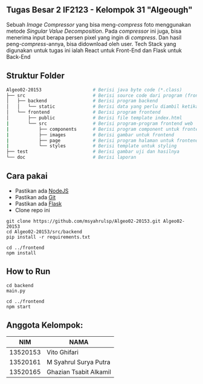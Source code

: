 ## Tugas Besar 2 IF2123 - Kelompok 31 "Algeough"
Sebuah *Image Compressor* yang bisa meng-*compress* foto menggunakan metode *Singular Value Decomposition*. Pada *compressor* ini juga, bisa menerima input berapa persen pixel yang ingin di *compress*. Dan hasil peng-*compress*-annya, bisa didownload oleh user. Tech Stack yang digunakan untuk tugas ini ialah React untuk Front-End dan Flask untuk Back-End

## Struktur Folder
```sh
Algeo02-20153                   # Berisi java byte code (*.class)
├── src                         # Berisi source code dari program (frontend dan  backend)
│   ├── backend                 # Berisi program backend
│   │   └── static              # Berisi data yang perlu diambil ketika web dijalankan
│   └── frontend                # Berisi program frontend
│       ├── public              # Berisi file template index.html
|       └── src                 # Berisi program-program frontend web
|           ├── components      # Berisi program component untuk frontend
|           ├── images          # Berisi gambar untuk frontend
|           ├── page            # Berisi program halaman untuk frontend
|           └── styles          # Berisi template untuk styling
├── test                        # Berisi gambar uji dan hasilnya
└── doc                         # Berisi laporan
```

## Cara pakai
- Pastikan ada [NodeJS](https://nodejs.org/en/)
- Pastikan ada [Git](https://git-scm.com/)
- Pastikan ada [Flask](https://flask.palletsprojects.com/en/2.0.x/installation/)
- Clone repo ini
```
git clone https://github.com/msyahrulsp/Algeo02-20153.git Algeo02-20153
cd Algeo02-20153/src/backend
pip install -r requirements.txt

cd ../frontend
npm install
```

## How to Run
```
cd backend
main.py

cd ../frontend
npm start
```

## Anggota Kelompok:
| NIM      | NAMA                   |
|----------|------------------------|
| 13520153 | Vito Ghifari           | 
| 13520161 | M Syahrul Surya Putra  | 
| 13520165 | Ghazian Tsabit Alkamil |